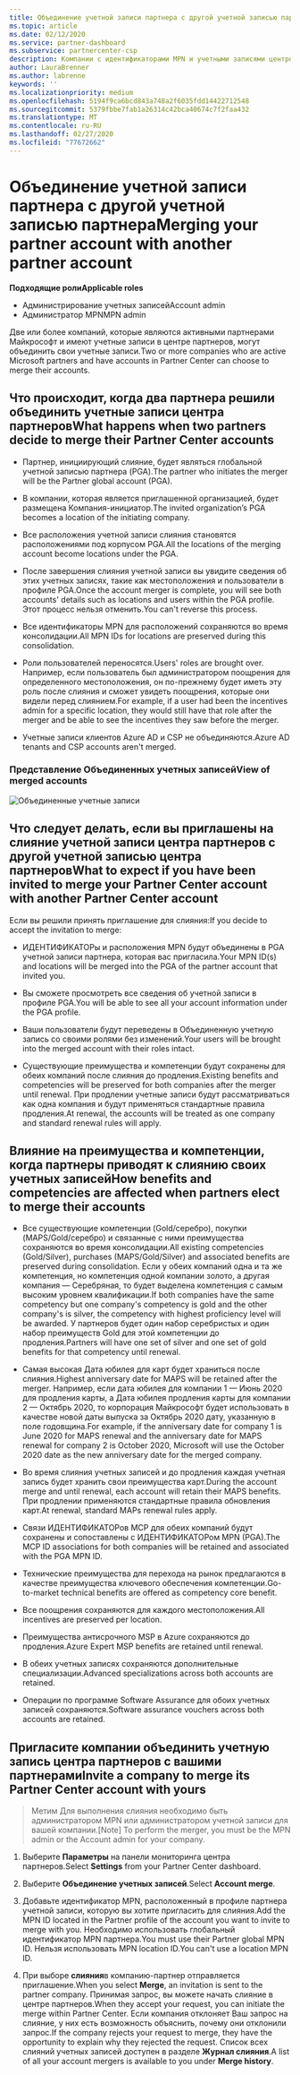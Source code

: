 ```yaml
---
title: Объединение учетной записи партнера с другой учетной записью партнера | Центр партнеров
ms.topic: article
ms.date: 02/12/2020
ms.service: partner-dashboard
ms.subservice: partnercenter-csp
description: Компании с идентификаторами MPN и учетными записями центров партнеров могут объединять свои учетные записи.
author: LauraBrenner
ms.author: labrenne
keywords: ''
ms.localizationpriority: medium
ms.openlocfilehash: 5194f9ca6bcd843a748a2f6035fdd14422712548
ms.sourcegitcommit: 5379fbbe7fab1a26314c42bca40674c7f2faa432
ms.translationtype: MT
ms.contentlocale: ru-RU
ms.lasthandoff: 02/27/2020
ms.locfileid: "77672662"
---
```

# <a name="merging-your-partner-account-with-another-partner-account"></a><span data-ttu-id="b09d4-103">Объединение учетной записи партнера с другой учетной записью партнера</span><span class="sxs-lookup"><span data-stu-id="b09d4-103">Merging your partner account with another partner account</span></span>

<span data-ttu-id="b09d4-104">**Подходящие роли**</span><span class="sxs-lookup"><span data-stu-id="b09d4-104">**Applicable roles**</span></span>

- <span data-ttu-id="b09d4-105">Администрирование учетных записей</span><span class="sxs-lookup"><span data-stu-id="b09d4-105">Account admin</span></span>
- <span data-ttu-id="b09d4-106">Администратор MPN</span><span class="sxs-lookup"><span data-stu-id="b09d4-106">MPN admin</span></span>

<span data-ttu-id="b09d4-107">Две или более компаний, которые являются активными партнерами Майкрософт и имеют учетные записи в центре партнеров, могут объединить свои учетные записи.</span><span class="sxs-lookup"><span data-stu-id="b09d4-107">Two or more companies who are active Microsoft partners and have accounts in Partner Center can choose to merge their accounts.</span></span> 

## <a name="what-happens-when-two-partners-decide-to-merge-their-partner-center-accounts"></a><span data-ttu-id="b09d4-108">Что происходит, когда два партнера решили объединить учетные записи центра партнеров</span><span class="sxs-lookup"><span data-stu-id="b09d4-108">What happens when two partners decide to merge their Partner Center accounts</span></span>

- <span data-ttu-id="b09d4-109">Партнер, инициирующий слияние, будет являться глобальной учетной записью партнера (PGA).</span><span class="sxs-lookup"><span data-stu-id="b09d4-109">The partner who initiates the merger will be the Partner global account (PGA).</span></span> 

- <span data-ttu-id="b09d4-110">В компании, которая является приглашенной организацией, будет размещена Компания-инициатор.</span><span class="sxs-lookup"><span data-stu-id="b09d4-110">The invited organization’s PGA becomes a location of the initiating company.</span></span>  

- <span data-ttu-id="b09d4-111">Все расположения учетной записи слияния становятся расположениями под корпусом PGA.</span><span class="sxs-lookup"><span data-stu-id="b09d4-111">All the locations of the merging account become locations under the PGA.</span></span> 

- <span data-ttu-id="b09d4-112">После завершения слияния учетной записи вы увидите сведения об этих учетных записях, такие как местоположения и пользователи в профиле PGA.</span><span class="sxs-lookup"><span data-stu-id="b09d4-112">Once the account merger is complete, you will see both accounts' details such as locations and users within the PGA profile.</span></span> <span data-ttu-id="b09d4-113">Этот процесс нельзя отменить.</span><span class="sxs-lookup"><span data-stu-id="b09d4-113">You can't reverse this process.</span></span> 

- <span data-ttu-id="b09d4-114">Все идентификаторы MPN для расположений сохраняются во время консолидации.</span><span class="sxs-lookup"><span data-stu-id="b09d4-114">All MPN IDs for locations are preserved during this consolidation.</span></span> 

- <span data-ttu-id="b09d4-115">Роли пользователей переносятся.</span><span class="sxs-lookup"><span data-stu-id="b09d4-115">Users' roles are brought over.</span></span> <span data-ttu-id="b09d4-116">Например, если пользователь был администратором поощрения для определенного местоположения, он по-прежнему будет иметь эту роль после слияния и сможет увидеть поощрения, которые они видели перед слиянием.</span><span class="sxs-lookup"><span data-stu-id="b09d4-116">For example, if a user had been the incentives admin for a specific location, they would still have that role after the merger and be able to see the incentives they saw before the merger.</span></span> 

- <span data-ttu-id="b09d4-117">Учетные записи клиентов Azure AD и CSP не объединяются.</span><span class="sxs-lookup"><span data-stu-id="b09d4-117">Azure AD tenants and CSP accounts aren't merged.</span></span>

### <a name="view-of-merged-accounts"></a><span data-ttu-id="b09d4-118">Представление Объединенных учетных записей</span><span class="sxs-lookup"><span data-stu-id="b09d4-118">View of merged accounts</span></span>

![Объединенные учетные записи](images/AccountMerge_graphic.png)


## <a name="what-to-expect-if-you-have-been-invited-to-merge-your-partner-center-account-with-another-partner-center-account"></a><span data-ttu-id="b09d4-120">Что следует делать, если вы приглашены на слияние учетной записи центра партнеров с другой учетной записью центра партнеров</span><span class="sxs-lookup"><span data-stu-id="b09d4-120">What to expect if you have been invited to merge your Partner Center account with another Partner Center account</span></span>

<span data-ttu-id="b09d4-121">Если вы решили принять приглашение для слияния:</span><span class="sxs-lookup"><span data-stu-id="b09d4-121">If you decide to accept the invitation to merge:</span></span>

- <span data-ttu-id="b09d4-122">ИДЕНТИФИКАТОРы и расположения MPN будут объединены в PGA учетной записи партнера, которая вас пригласила.</span><span class="sxs-lookup"><span data-stu-id="b09d4-122">Your MPN ID(s) and locations will be merged into the PGA of the partner account that invited you.</span></span> 

- <span data-ttu-id="b09d4-123">Вы сможете просмотреть все сведения об учетной записи в профиле PGA.</span><span class="sxs-lookup"><span data-stu-id="b09d4-123">You will be able to see all your account information under the PGA profile.</span></span>

- <span data-ttu-id="b09d4-124">Ваши пользователи будут переведены в Объединенную учетную запись со своими ролями без изменений.</span><span class="sxs-lookup"><span data-stu-id="b09d4-124">Your users will be brought into the merged account with their roles intact.</span></span>

- <span data-ttu-id="b09d4-125">Существующие преимущества и компетенции будут сохранены для обеих компаний после слияния до продления.</span><span class="sxs-lookup"><span data-stu-id="b09d4-125">Existing benefits and competencies will be preserved for both companies after the merger until renewal.</span></span> <span data-ttu-id="b09d4-126">При продлении учетные записи будут рассматриваться как одна компания и будут применяться стандартные правила продления.</span><span class="sxs-lookup"><span data-stu-id="b09d4-126">At renewal, the accounts will be treated as one company and standard renewal rules will apply.</span></span>  

## <a name="how-benefits-and-competencies-are-affected-when-partners-elect-to-merge-their-accounts"></a><span data-ttu-id="b09d4-127">Влияние на преимущества и компетенции, когда партнеры приводят к слиянию своих учетных записей</span><span class="sxs-lookup"><span data-stu-id="b09d4-127">How benefits and competencies are affected when partners elect to merge their accounts</span></span>

- <span data-ttu-id="b09d4-128">Все существующие компетенции (Gold/серебро), покупки (MAPS/Gold/серебро) и связанные с ними преимущества сохраняются во время консолидации.</span><span class="sxs-lookup"><span data-stu-id="b09d4-128">All existing competencies (Gold/Silver), purchases (MAPS/Gold/Silver) and associated benefits are preserved during consolidation.</span></span> <span data-ttu-id="b09d4-129">Если у обеих компаний одна и та же компетенция, но компетенция одной компании золото, а другая компания — Серебряная, то будет выделена компетенция с самым высоким уровнем квалификации.</span><span class="sxs-lookup"><span data-stu-id="b09d4-129">If both companies have the same competency but one company's competency is gold and the other company's is silver, the competency with highest proficiency level will be awarded.</span></span> <span data-ttu-id="b09d4-130">У партнеров будет один набор серебристых и один набор преимуществ Gold для этой компетенции до продления.</span><span class="sxs-lookup"><span data-stu-id="b09d4-130">Partners will have one set of silver and one set of gold benefits for that competency until renewal.</span></span>

- <span data-ttu-id="b09d4-131">Самая высокая Дата юбилея для карт будет храниться после слияния.</span><span class="sxs-lookup"><span data-stu-id="b09d4-131">Highest anniversary date for MAPS will be retained after the merger.</span></span> <span data-ttu-id="b09d4-132">Например, если дата юбилея для компании 1 — Июнь 2020 для продления карты, а Дата юбилея продления карты для компании 2 — Октябрь 2020, то корпорация Майкрософт будет использовать в качестве новой даты выпуска за Октябрь 2020 дату, указанную в поле годовщина.</span><span class="sxs-lookup"><span data-stu-id="b09d4-132">For example, if the anniversary date for company 1 is June 2020 for MAPS renewal and the anniversary date for MAPS renewal for company 2 is October 2020, Microsoft will use the October 2020 date as the new anniversary date for the merged company.</span></span>

- <span data-ttu-id="b09d4-133">Во время слияния учетных записей и до продления каждая учетная запись будет хранить свои преимущества карт.</span><span class="sxs-lookup"><span data-stu-id="b09d4-133">During the account merge and until renewal, each account will retain their MAPS benefits.</span></span> <span data-ttu-id="b09d4-134">При продлении применяются стандартные правила обновления карт.</span><span class="sxs-lookup"><span data-stu-id="b09d4-134">At renewal, standard MAPs renewal rules apply.</span></span>  

- <span data-ttu-id="b09d4-135">Связи ИДЕНТИФИКАТОРов MCP для обеих компаний будут сохранены и сопоставлены с ИДЕНТИФИКАТОРом MPN (PGA).</span><span class="sxs-lookup"><span data-stu-id="b09d4-135">The MCP ID associations for both companies will be retained and associated with the PGA MPN ID.</span></span>

- <span data-ttu-id="b09d4-136">Технические преимущества для перехода на рынок предлагаются в качестве преимущества ключевого обеспечения компетенции.</span><span class="sxs-lookup"><span data-stu-id="b09d4-136">Go-to-market technical benefits are offered as competency core benefit.</span></span>  

- <span data-ttu-id="b09d4-137">Все поощрения сохраняются для каждого местоположения.</span><span class="sxs-lookup"><span data-stu-id="b09d4-137">All incentives are preserved per location.</span></span> 

- <span data-ttu-id="b09d4-138">Преимущества антисрочного MSP в Azure сохраняются до продления.</span><span class="sxs-lookup"><span data-stu-id="b09d4-138">Azure Expert MSP benefits are retained until renewal.</span></span> 

- <span data-ttu-id="b09d4-139">В обеих учетных записях сохраняются дополнительные специализации.</span><span class="sxs-lookup"><span data-stu-id="b09d4-139">Advanced specializations across both accounts are retained.</span></span> 

- <span data-ttu-id="b09d4-140">Операции по программе Software Assurance для обоих учетных записей сохраняются.</span><span class="sxs-lookup"><span data-stu-id="b09d4-140">Software assurance vouchers across both accounts are retained.</span></span>

## <a name="invite-a-company-to-merge-its-partner-center-account-with-yours"></a><span data-ttu-id="b09d4-141">Пригласите компании объединить учетную запись центра партнеров с вашими партнерами</span><span class="sxs-lookup"><span data-stu-id="b09d4-141">Invite a company to merge its Partner Center account with yours</span></span> 

><span data-ttu-id="b09d4-142">Метим Для выполнения слияния необходимо быть администратором MPN или администратором учетной записи для вашей компании.</span><span class="sxs-lookup"><span data-stu-id="b09d4-142">[Note] To perform the merger, you must be the MPN admin or the Account admin for your company.</span></span>

1. <span data-ttu-id="b09d4-143">Выберите **Параметры** на панели мониторинга центра партнеров.</span><span class="sxs-lookup"><span data-stu-id="b09d4-143">Select **Settings** from your Partner Center dashboard.</span></span>

2. <span data-ttu-id="b09d4-144">Выберите **Объединение учетных записей**.</span><span class="sxs-lookup"><span data-stu-id="b09d4-144">Select **Account merge**.</span></span>

3. <span data-ttu-id="b09d4-145">Добавьте идентификатор MPN, расположенный в профиле партнера учетной записи, которую вы хотите пригласить для слияния.</span><span class="sxs-lookup"><span data-stu-id="b09d4-145">Add the MPN ID located in the Partner profile of the account you want to invite to merge with you.</span></span> <span data-ttu-id="b09d4-146">Необходимо использовать глобальный идентификатор MPN партнера.</span><span class="sxs-lookup"><span data-stu-id="b09d4-146">You must use their Partner global MPN ID.</span></span> <span data-ttu-id="b09d4-147">Нельзя использовать MPN location ID.</span><span class="sxs-lookup"><span data-stu-id="b09d4-147">You can't use a location MPN ID.</span></span>

4. <span data-ttu-id="b09d4-148">При выборе **слияния**в компанию-партнер отправляется приглашение.</span><span class="sxs-lookup"><span data-stu-id="b09d4-148">When you select **Merge**, an invitation is sent to the partner company.</span></span> <span data-ttu-id="b09d4-149">Принимая запрос, вы можете начать слияние в центре партнеров.</span><span class="sxs-lookup"><span data-stu-id="b09d4-149">When they accept your request, you can initiate the merge within Partner Center.</span></span> <span data-ttu-id="b09d4-150">Если компания отклоняет Ваш запрос на слияние, у них есть возможность объяснить, почему они отклонили запрос.</span><span class="sxs-lookup"><span data-stu-id="b09d4-150">If the company rejects your request to merge, they have the opportunity to explain why they rejected the request.</span></span> <span data-ttu-id="b09d4-151">Список всех слияний учетных записей доступен в разделе **Журнал слияния**.</span><span class="sxs-lookup"><span data-stu-id="b09d4-151">A list of all your account mergers is available to you under **Merge history**.</span></span>




